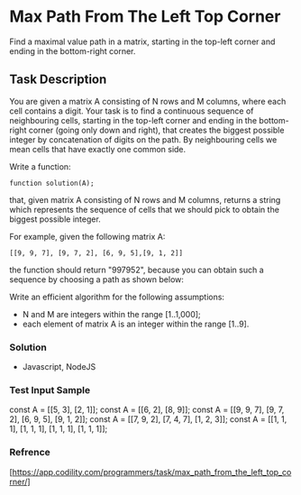 
# Max Path From The Left Top Corner

Find a maximal value path in a matrix, starting in the top-left corner and ending in the bottom-right corner.

## Task Description
You are given a matrix A consisting of N rows and M columns, where each cell contains a digit. Your task is to find a continuous sequence of neighbouring cells, starting in the top-left corner and ending in the bottom-right corner (going only down and right), that creates the biggest possible integer by concatenation of digits on the path. By neighbouring cells we mean cells that have exactly one common side.

Write a function:

```
function solution(A);
```

that, given matrix A consisting of N rows and M columns, returns a string which represents the sequence of cells that we should pick to obtain the biggest possible integer.

For example, given the following matrix A:

```
[[9, 9, 7], [9, 7, 2], [6, 9, 5],[9, 1, 2]]
```
the function should return "997952", because you can obtain such a sequence by choosing a path as shown below:

Write an efficient algorithm for the following assumptions:

- N and M are integers within the range [1..1,000];
- each element of matrix A is an integer within the range [1..9].

### Solution
- Javascript, NodeJS

### Test Input Sample
const A = [[5, 3], [2, 1]];
const A = [[6, 2], [8, 9]];
const A = [[9, 9, 7], [9, 7, 2], [6, 9, 5], [9, 1, 2]];
const A = [[7, 9, 2], [7, 4, 7], [1, 2, 3]];
const A = [[1, 1, 1], [1, 1, 1], [1, 1, 1], [1, 1, 1]];

### Refrence
[https://app.codility.com/programmers/task/max_path_from_the_left_top_corner/]